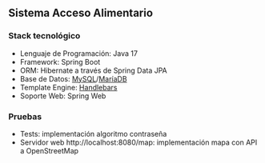 ## Sistema Acceso Alimentario


### Stack tecnológico
-  Lenguaje de Programación: Java 17
- Framework: Spring Boot
- ORM: Hibernate a través de Spring Data JPA
- Base de Datos: [MySQL](https://www.mysql.com/ "MySQL")/[MaríaDB](https://mariadb.org/ "MaríaDB")
- Template Engine: [Handlebars](https://handlebarsjs.com/ "Handlebars")
- Soporte Web: Spring Web

### Pruebas
- Tests: implementación algoritmo contraseña
- Servidor web http://localhost:8080/map: implementación mapa con API a OpenStreetMap

